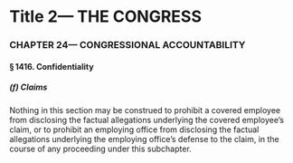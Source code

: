 
# Title 2— THE CONGRESS
### CHAPTER 24— CONGRESSIONAL ACCOUNTABILITY
#### § 1416. Confidentiality
##### (f) Claims

Nothing in this section may be construed to prohibit a covered employee from disclosing the factual allegations underlying the covered employee’s claim, or to prohibit an employing office from disclosing the factual allegations underlying the employing office’s defense to the claim, in the course of any proceeding under this subchapter.
